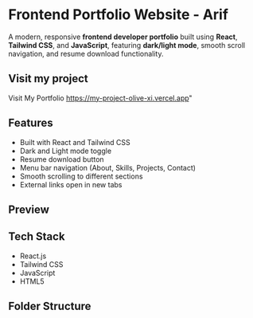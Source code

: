# Frontend Portfolio Website - Arif

A modern, responsive **frontend developer portfolio** built using **React**, **Tailwind CSS**, and **JavaScript**, featuring **dark/light mode**, smooth scroll navigation, and resume download functionality.

## Visit my project

  Visit My Portfolio
  https://my-project-olive-xi.vercel.app"
</a>


##  Features

-  Built with React and Tailwind CSS
-  Dark and Light mode toggle
-  Resume download button
-  Menu bar navigation (About, Skills, Projects, Contact)
-  Smooth scrolling to different sections
-  External links open in new tabs

##  Preview


## Tech Stack

- React.js
- Tailwind CSS
- JavaScript
- HTML5

## Folder Structure

